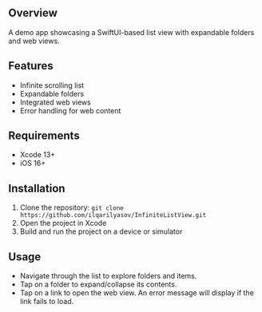 ## Overview
A demo app showcasing a SwiftUI-based list view with expandable folders and web views.

## Features
- Infinite scrolling list
- Expandable folders
- Integrated web views
- Error handling for web content

## Requirements
- Xcode 13+
- iOS 16+

## Installation
1. Clone the repository: `git clone https://github.com/ilqarilyasov/InfiniteListView.git`
2. Open the project in Xcode
3. Build and run the project on a device or simulator

## Usage
- Navigate through the list to explore folders and items.
- Tap on a folder to expand/collapse its contents.
- Tap on a link to open the web view. An error message will display if the link fails to load.

